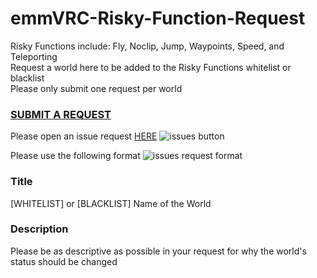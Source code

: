 # emmVRC-Risky-Function-Request
Risky Functions include: Fly, Noclip, Jump, Waypoints, Speed, and Teleporting  
Request a world here to be added to the Risky Functions whitelist or blacklist  
Please only submit one request per world

### [SUBMIT A REQUEST](https://github.com/emmVRC/emmVRC-Risky-Function-Request/issues "Risky Functions Requests")

Please open an issue request [HERE](https://github.com/emmVRC/emmVRC-Risky-Function-Request/issues "Risky Functions Requests")
![issues button](https://i.imgur.com/YIGGwH3.png)

Please use the following format
![issues request format](https://i.imgur.com/jvTyYqz.png)
### Title
[WHITELIST] or [BLACKLIST] Name of the World

### Description 
Please be as descriptive as possible in your request for why the world's status should be changed

